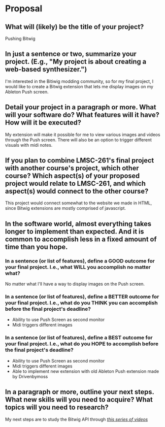 
# Proposal

## What will (likely) be the title of your project?

Pushing Bitwig

## In just a sentence or two, summarize your project. (E.g., "My project is about creating a web-based synthesizer.")

I'm interested in the Bitiwig modding community, so for my final project, I would like to create a Bitwig extension that lets me display images on my Ableton Push screen.

## Detail your project in a paragraph or more. What will your software do? What features will it have? How will it be executed?

My extension will make it possible for me to view various images and videos through the Push screen. There will also be an option to trigger different visuals with midi notes.

## If you plan to combine LMSC-261's final project with another course's project, which other course? Which aspect(s) of your proposed project would relate to LMSC-261, and which aspect(s) would connect to the other course?

This project would connect somewhat to the website we made in HTML, since Bitwig extensions are mostly comprised of javascript.

## In the software world, almost everything takes longer to implement than expected. And it is common to accomplish less in a fixed amount of time than you hope.

### In a sentence (or list of features), define a GOOD outcome for your final project. I.e., what **WILL** you accomplish no matter what?

No matter what I'll have a way to display images on the Push screen. 

### In a sentence (or list of features), define a BETTER outcome for your final project. I.e., what do you **THINK** you can accomplish before the final project's deadline?

- Ability to use Push Screen as second monitor
- Midi triggers different images


### In a sentence (or list of features), define a **BEST** outcome for your final project. I.e., what do you HOPE to accomplish before the final project's deadline?

- Ability to use Push Screen as second monitor
- Midi triggers different images
- Able to implement new extension with old Ableton Push extension made by Drivenbymoss

## In a paragraph or more, outline your next steps. What new skills will you need to acquire? What topics will you need to research?

My next steps are to study the Bitwig API through [*this series of videos*](https://www.youtube.com/watch?v=l4AuiQ8krQc&list=PLqRWeSPiYQ66KBGONBenPv1O3luQCFQR2&ab_channel=J%C3%BCrgenMo%C3%9Fgraber)
